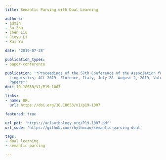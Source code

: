 ```yaml
---
title: Semantic Parsing with Dual Learning

authors:
- admin
- Su Zhu
- Chen Liu
- Jieyu Li
- Kai Yu

date: '2019-07-28'

publication_types:
- paper-conference

publication: '*Proceedings of the 57th Conference of the Association for Computational
  Linguistics, ACL 2019, Florence, Italy, July 28- August 2, 2019, Volume 1: Long
  Papers*'
doi: 10.18653/V1/P19-1007

links:
- name: URL
  url: https://doi.org/10.18653/v1/p19-1007

featured: true

url_pdf: 'https://aclanthology.org/P19-1007.pdf'
url_code: 'https://github.com/rhythmcao/semantic-parsing-dual'

tags:
- dual learning
- semantic parsing

---
```


